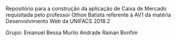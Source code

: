 Repositório para a construção da aplicação de Caixa de Mercado requisitada pelo professor Othon Batista referente à AV1 da matéria Desenvolvimento Web da UNIFACS 2018.2

Grupo:
Emanuel Bessa
Murilo Andrade
Rainan Bonfim
